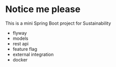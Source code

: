 # Notice me please

This is a mini Spring Boot project for Sustainability

- flyway
- models
- rest api
- feature flag
- external integration
- docker
